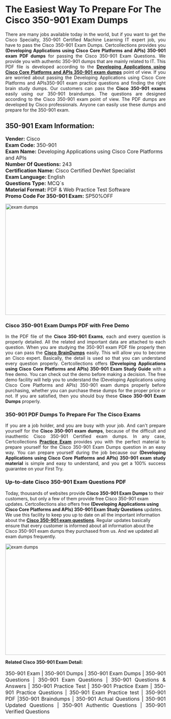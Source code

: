 <h1>The Easiest Way To Prepare For The Cisco 350-901 Exam Dumps</h1> <p style="text-align:justify">There are many jobs available today in the world, but if you want to get the Cisco Specialty, 350-901 Certified Machine Learning IT expert job, you have to pass the Cisco 350-901 Exam Dumps. Certcollections provides you <strong>(Developing Applications using Cisco Core Platforms and APIs) 350-901 exam PDF dumps</strong> for passing the Cisco 350-901 Exam Questions. We provide you with authentic 350-901 dumps that are mainly related to IT. This PDF file is developed according to the <a href="https://www.certsofficial.com/cisco/350-901-questions"><strong>Developing Applications using Cisco Core Platforms and APIs 350-901 exam dumps</strong></a> point of view. If you are worried about passing the Developing Applications using Cisco Core Platforms and APIs350-901 exam practice questions and finding the right brain study dumps. Our customers can pass the <strong>Cisco 350-901 exams </strong>easily using our 350-901 braindumps. The questions are designed according to the Cisco 350-901 exam point of view. The PDF dumps are developed by Cisco professionals. Anyone can easily use these dumps and prepare for the 350-901 exam.</p> <h2><strong>350-901 Exam Information:</strong></h2> <p><span style="font-size:16px"><strong>Vender:</strong> Cisco<br /> <strong>Exam Code:</strong> 350-901<br /> <strong>Exam Name:</strong> Developing Applications using Cisco Core Platforms and APIs<br /> <strong>Number Of Questions:</strong> 243<br /> <strong>Certification Name:</strong> Cisco Certified DevNet Specialist<br /> <strong>Exam Language: </strong>English<br /> <strong>Questions Type:</strong> MCQ`s<br /> <strong>Material Format: </strong>PDF & Web Practice Test Software<br /> <strong>Promo Code For 350-901 Exam:</strong> SP50%OFF</span></p> <p><a href="https://www.certsofficial.com/cisco/350-901-questions" rel="no-follow"><img alt="exam dumps" src="https://www.certcollections.com/uploads/content/certsofficial.jpg" style="height:350px; width:750px" /></a></p> <h3><strong>Cisco 350-901 Exam Dumps PDF with Free Demo</strong></h3> <p style="text-align:justify">In the PDF file of the <strong>Cisco 350-901 Exams</strong>, each and every question is properly detailed. All the related and important data are attached to each question. When you are studying the 350-901 exam PDF file properly then you can pass the <a href="https://www.certsofficial.com/cisco-dumps"><strong>Cisco BrainDumps</strong></a> easily. This will allow you to become an Cisco expert. Basically, the detail is used so that you can understand every question properly. Certcollections offers <strong>(Developing Applications using Cisco Core Platforms and APIs) 350-901 Exam Study Guide</strong> with a free demo. You can check out the demo before making a decision. The free demo facility will help you to understand the (Developing Applications using Cisco Core Platforms and APIs) 350-901 exam dumps properly before purchasing, whether you can purchase these dumps for the proper price or not. If you are satisfied, then you should buy these <strong>Cisco 350-901 Exam Dumps</strong> properly.</p> <h3><strong>350-901 PDF Dumps To Prepare For The Cisco Exams</strong></h3> <p style="text-align:justify">If you are a job holder, and you are busy with your job. And can't prepare yourself for the <strong>Cisco 350-901 exam dumps</strong>, because of the difficult and inauthentic Cisco 350-901 Certified exam dumps. In any case, Certcollections <strong><a href="https://www.certsofficial.com/">Practice Exam</a></strong> provides you with the perfect material to prepare yourself for the Cisco 350-901 Exam Dumps question in an easy way. You can prepare yourself during the job because our <strong>(Developing Applications using Cisco Core Platforms and APIs) 350-901 exam study material</strong> is simple and easy to understand, and you get a 100% success guarantee on your First Try.</p> <h3><strong>Up-to-date Cisco 350-901 Exam Questions PDF</strong></h3> <p>Today, thousands of websites provide <strong>Cisco 350-901 Exam Dumps</strong> to their customers, but only a few of them provide free Cisco 350-901 exam updates. Certcollections also offers free <strong>(Developing Applications using Cisco Core Platforms and APIs) 350-901 Exam Study Questions</strong> updates. We use this facility to keep you up to date on all the important information about the <a href="https://www.certsofficial.com/cisco/350-901-questions"><strong>Cisco 350-901 exam questions</strong></a>. Regular updates basically ensure that every customer is informed about all information about the Cisco 350-901 exam dumps they purchased from us. And we updated all exam dumps frequently.</p> <p><a href="https://www.certsofficial.com/cisco/350-901-questions"><img alt="exam dumps " src="https://www.certcollections.com/uploads/content/certsofficial2.jpg" style="height:350px; width:750px" /></a></p> <p style="text-align:justify"><span style="font-size:14px"><strong>Related Cisco 350-901 Exam Detail:</strong></span><br /> <br /> <span style="font-size:16px">350-901 Exam | 350-901 Dumps | 350-901 Exam Dumps | 350-901 Questions | 350-901 Exam Questions | 350-901 Questions & Answers | 350-901 Practice Test | 350-901 Practice Exam | 350-901 Practice Questions | 350-901 Exam Practice test | 350-901 PDF |350-901 Braindumps | 350-901 Actual Questions | 350-901 Updated Questions | 350-901 Authentic Questions | 350-901 Verified Questions</span></p>
